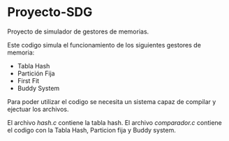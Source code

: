# Proyecto-SDG
Proyecto de simulador de gestores de memorias.

Este codigo simula el funcionamiento de los siguientes gestores de memoria:

  - Tabla Hash
  - Partición Fija
  - First Fit
  - Buddy System

Para poder utilizar el codigo se necesita un sistema capaz de compilar y ejectuar los archivos.

El archivo *hash.c* contiene la tabla hash.
El archivo *comparador.c* contiene el codigo con la Tabla Hash, Particion fija y Buddy system.
